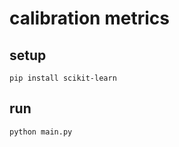 # calibration metrics

## setup

```shell
pip install scikit-learn
```

## run

```shell
python main.py
```
